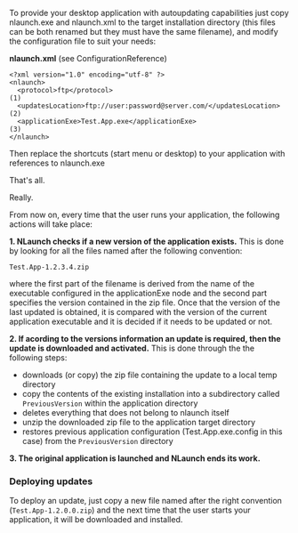 To provide your desktop application with autoupdating capabilities just copy nlaunch.exe and nlaunch.xml to the target installation directory (this files can be both renamed but they must have the same filename), and modify the configuration file to suit your needs:

**nlaunch.xml** (see ConfigurationReference)
```
<?xml version="1.0" encoding="utf-8" ?>
<nlaunch>
  <protocol>ftp</protocol>                                           (1)
  <updatesLocation>ftp://user:password@server.com/</updatesLocation> (2)
  <applicationExe>Test.App.exe</applicationExe>                      (3)
</nlaunch>
```

Then replace the shortcuts (start menu or desktop) to your application with references to nlaunch.exe

That's all.

Really.

From now on, every time that the user runs your application, the following actions will take place:

**1. NLaunch checks if a new version of the application exists.** This is done by looking for all the files named after the following convention:
```
Test.App-1.2.3.4.zip
```
where the first part of the filename is derived from the name of the executable configured in the applicationExe node and the second part specifies the version contained in the zip file.
Once that the version of the last updated is obtained, it is compared with the version of the current application executable and it is decided if it needs to be updated or not.

**2. If acording to the versions information an update is required, then the update is downloaded and activated.** This is done through the the following steps:
  * downloads (or copy) the zip file containing the update to a local temp directory
  * copy the contents of the existing installation into a subdirectory called `PreviousVersion` within the application directory
  * deletes everything that does not belong to nlaunch itself
  * unzip the downloaded zip file to the application target directory
  * restores previous application configuration (Test.App.exe.config in this case) from the `PreviousVersion` directory

**3. The original application is launched and NLaunch ends its work.**

### Deploying updates ###
To deploy an update, just copy a new file named after the right convention (`Test.App-1.2.0.0.zip`) and the next time that the user starts your application, it will be downloaded and installed.
